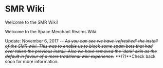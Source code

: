 <!-- TITLE: Home -->
<!-- SUBTITLE: A quick summary of Home -->

# SMR Wiki
Welcome to the SMR Wiki!

Welcome to the Space Merchant Realms Wiki

Update: November 6, 2017 -- *~~As you can see we have 'refreshed' the install of the SMR wiki. This was to enable us to block some spam bots that had over taken the previous install. Also we have removed the 'dark' skin as the default in favour of a more traditional wiki experience.~~* **(?)**Check back soon for more information.